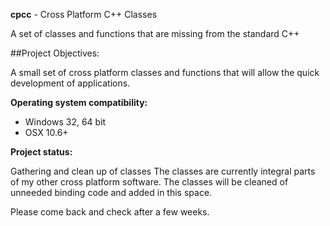 **cpcc** - Cross Platform C++ Classes

A set of classes and functions that are missing from the standard C++

##Project Objectives:

A small set of cross platform classes and functions that will allow the quick development of applications.

**Operating system compatibility:**

- Windows 32, 64 bit
- OSX 10.6+

**Project status:**

Gathering and clean up of classes
The classes are currently integral parts of my other cross platform software.
The classes will be cleaned of unneeded binding code and added in this space.

Please come back and check after a few weeks.



